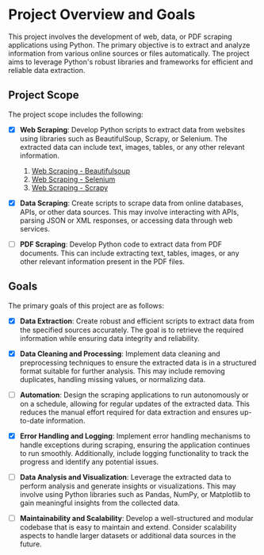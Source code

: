 # Project Overview and Goals

This project involves the development of web, data, or PDF scraping applications using Python. The primary objective is to extract and analyze information from various online sources or files automatically. The project aims to leverage Python's robust libraries and frameworks for efficient and reliable data extraction.

## Project Scope

The project scope includes the following:

- [x] **Web Scraping**: Develop Python scripts to extract data from websites using libraries such as BeautifulSoup, Scrapy, or Selenium. The extracted data can include text, images, tables, or any other relevant information.

    1. [Web Scraping - Beautifulsoup](README-Web_Scraping_Beautifulsoup.md)
    2. [Web Scraping - Selenium](README-Web_Scraping_Selenium.md)
    3. [Web Scraping - Scrapy](README-Web_Scraping_Scrapy.md)

- [x] **Data Scraping**: Create scripts to scrape data from online databases, APIs, or other data sources. This may involve interacting with APIs, parsing JSON or XML responses, or accessing data through web services.

- [ ] **PDF Scraping**: Develop Python code to extract data from PDF documents. This can include extracting text, tables, images, or any other relevant information present in the PDF files.

## Goals

The primary goals of this project are as follows:

- [x] **Data Extraction**: Create robust and efficient scripts to extract data from the specified sources accurately. The goal is to retrieve the required information while ensuring data integrity and reliability.

- [x] **Data Cleaning and Processing**: Implement data cleaning and preprocessing techniques to ensure the extracted data is in a structured format suitable for further analysis. This may include removing duplicates, handling missing values, or normalizing data.

- [ ] **Automation**: Design the scraping applications to run autonomously or on a schedule, allowing for regular updates of the extracted data. This reduces the manual effort required for data extraction and ensures up-to-date information.

- [x] **Error Handling and Logging**: Implement error handling mechanisms to handle exceptions during scraping, ensuring the application continues to run smoothly. Additionally, include logging functionality to track the progress and identify any potential issues.

- [ ] **Data Analysis and Visualization**: Leverage the extracted data to perform analysis and generate insights or visualizations. This may involve using Python libraries such as Pandas, NumPy, or Matplotlib to gain meaningful insights from the collected data.

- [ ] **Maintainability and Scalability**: Develop a well-structured and modular codebase that is easy to maintain and extend. Consider scalability aspects to handle larger datasets or additional data sources in the future.